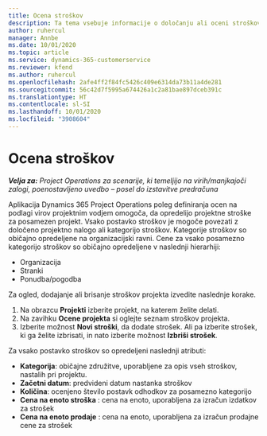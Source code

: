 ```yaml
---
title: Ocena stroškov
description: Ta tema vsebuje informacije o določanju ali oceni stroškov za posamezen projekt.
author: ruhercul
manager: Annbe
ms.date: 10/01/2020
ms.topic: article
ms.service: dynamics-365-customerservice
ms.reviewer: kfend
ms.author: ruhercul
ms.openlocfilehash: 2afe4ff2f84fc5426c409e6314da73b11a4de281
ms.sourcegitcommit: 56c42d7f5995a674426a1c2a81bae897dceb391c
ms.translationtype: HT
ms.contentlocale: sl-SI
ms.lasthandoff: 10/01/2020
ms.locfileid: "3908604"
---
```

# <a name="expense-estimates"></a>Ocena stroškov
_**Velja za:** Project Operations za scenarije, ki temeljijo na virih/manjkajoči zalogi, poenostavljeno uvedbo – posel do izstavitve predračuna_

Aplikacija Dynamics 365 Project Operations poleg definiranja ocen na podlagi virov projektnim vodjem omogoča, da opredelijo projektne stroške za posamezen projekt. Vsako postavko stroškov je mogoče povezati z določeno projektno nalogo ali kategorijo stroškov. Kategorije stroškov so običajno opredeljene na organizacijski ravni. Cene za vsako posamezno kategorijo stroškov so običajno opredeljene v naslednji hierarhiji:

- Organizacija
- Stranki
- Ponudba/pogodba

Za ogled, dodajanje ali brisanje stroškov projekta izvedite naslednje korake.

1. Na obrazcu **Projekti** izberite projekt, na katerem želite delati.
2. Na zavihku **Ocene projekta** si oglejte seznam stroškov projekta.
3. Izberite možnost **Novi stroški**, da dodate strošek. Ali pa izberite strošek, ki ga želite izbrisati, in nato izberite možnost **Izbriši strošek**.

Za vsako postavko stroškov so opredeljeni naslednji atributi:

- **Kategorija**: običajne združitve, uporabljene za opis vseh stroškov, nastalih pri projektu.
- **Začetni datum**: predvideni datum nastanka stroškov
- **Količina**: ocenjeno število postavk odhodkov za posamezno kategorijo
- **Cena na enoto stroška** : cena na enoto, uporabljena za izračun izdatkov za strošek
- **Cena na enoto prodaje** : cena na enoto, uporabljena za izračun prodajne cene za strošek

